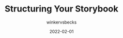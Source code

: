 ---
author: winkervsbecks
date: 2022-02-01
permalink: false
publisher: storybookjs
tags:
  - storybook
target_url: https://storybook.js.org/blog/structuring-your-storybook/
title: Structuring Your Storybook
---